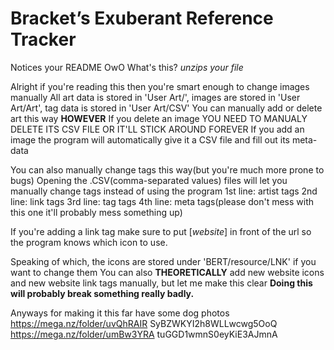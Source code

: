 # Bracket’s Exuberant Reference Tracker
Notices your README
OwO What's this?
*unzips your file*

Alright if you're reading this then you're smart enough to change images manually
All art data is stored in 'User Art/', images are stored in 'User Art/Art', tag data is stored in 'User Art/CSV'
You can manually add or delete art this way 
**HOWEVER**
If you delete an image YOU NEED TO MANUALY DELETE ITS CSV FILE OR IT'LL STICK AROUND FOREVER
If you add an image the program will automatically give it a CSV file and fill out its meta-data

You can also manually change tags this way(but you're much more prone to bugs)
Opening the .CSV(comma-separated values) files will let you manually change tags instead of using the program
1st line: artist tags
2nd line: link tags
3rd line: tag tags
4th line: meta tags(please don't mess with this one it'll probably mess something up)

If you're adding a link tag make sure to put [*website*] in front of the url so the program knows which icon to use.

Speaking of which, the icons are stored under 'BERT/resource/LNK' if you want to change them
You can also **THEORETICALLY** add new website icons and new website link tags manually, but let me make this clear
**Doing this will probably break something really badly.**

Anyways for making it this far have some dog photos
https://mega.nz/folder/uvQhRAIR
SyBZWKYI2h8WLLwcwg5OoQ
https://mega.nz/folder/umBw3YRA
tuGGD1wmnS0eyKiE3AJmnA